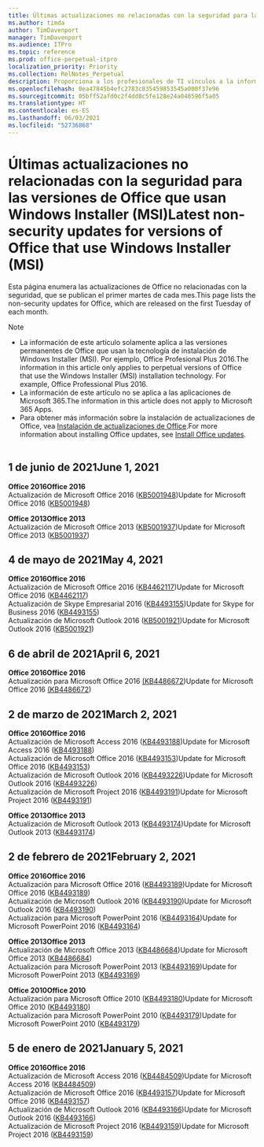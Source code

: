 ```yaml
---
title: Últimas actualizaciones no relacionadas con la seguridad para las versiones de Office que usan Windows Installer (MSI)
ms.author: timda
author: TimDavenport
manager: TimDavenport
ms.audience: ITPro
ms.topic: reference
ms.prod: office-perpetual-itpro
localization_priority: Priority
ms.collection: RelNotes_Perpetual
description: Proporciona a los profesionales de TI vínculos a la información de las últimas actualizaciones no relacionadas con la seguridad de las versiones perpetuas de Office 2016, Office 2013 y Office 2010.
ms.openlocfilehash: 0ea47845b4efc2783c835459853545a000f37e96
ms.sourcegitcommit: 05bff52afd0c2f4dd8c5fe128e24a048596f5a05
ms.translationtype: HT
ms.contentlocale: es-ES
ms.lasthandoff: 06/03/2021
ms.locfileid: "52736868"
---
```

# <a name="latest-non-security-updates-for-versions-of-office-that-use-windows-installer-msi"></a><span data-ttu-id="5f3e6-103">Últimas actualizaciones no relacionadas con la seguridad para las versiones de Office que usan Windows Installer (MSI)</span><span class="sxs-lookup"><span data-stu-id="5f3e6-103">Latest non-security updates for versions of Office that use Windows Installer (MSI)</span></span>

<span data-ttu-id="5f3e6-104">Esta página enumera las actualizaciones de Office no relacionadas con la seguridad, que se publican el primer martes de cada mes.</span><span class="sxs-lookup"><span data-stu-id="5f3e6-104">This page lists the non-security updates for Office, which are released on the first Tuesday of each month.</span></span>

> [!NOTE]
> - <span data-ttu-id="5f3e6-p101">La información de este artículo solamente aplica a las versiones permanentes de Office que usan la tecnología de instalación de Windows Installer (MSI). Por ejemplo, Office Profesional Plus 2016.</span><span class="sxs-lookup"><span data-stu-id="5f3e6-p101">The information in this article only applies to perpetual versions of Office that use the Windows Installer (MSI) installation technology. For example, Office Professional Plus 2016.</span></span>
> - <span data-ttu-id="5f3e6-107">La información de este artículo no se aplica a las aplicaciones de Microsoft 365.</span><span class="sxs-lookup"><span data-stu-id="5f3e6-107">The information in this article does not apply to Microsoft 365 Apps.</span></span>
> - <span data-ttu-id="5f3e6-108">Para obtener más información sobre la instalación de actualizaciones de Office, vea [Instalación de actualizaciones de Office](https://support.office.com/article/2ab296f3-7f03-43a2-8e50-46de917611c5).</span><span class="sxs-lookup"><span data-stu-id="5f3e6-108">For more information about installing Office updates, see [Install Office updates](https://support.office.com/article/2ab296f3-7f03-43a2-8e50-46de917611c5).</span></span>
<br/><br/>

## <a name="june-1-2021"></a><span data-ttu-id="5f3e6-109">1 de junio de 2021</span><span class="sxs-lookup"><span data-stu-id="5f3e6-109">June 1, 2021</span></span>
<span data-ttu-id="5f3e6-110">**Office 2016**</span><span class="sxs-lookup"><span data-stu-id="5f3e6-110">**Office 2016**</span></span><br/>
<span data-ttu-id="5f3e6-111">Actualización de Microsoft Office 2016 ([KB5001948](https://support.microsoft.com/help/5001948))</span><span class="sxs-lookup"><span data-stu-id="5f3e6-111">Update for Microsoft Office 2016 ([KB5001948](https://support.microsoft.com/help/5001948))</span></span> </br> 

<span data-ttu-id="5f3e6-112">**Office 2013**</span><span class="sxs-lookup"><span data-stu-id="5f3e6-112">**Office 2013**</span></span><br/>
<span data-ttu-id="5f3e6-113">Actualización de Microsoft Office 2013 ([KB5001937](https://support.microsoft.com/help/5001937))</span><span class="sxs-lookup"><span data-stu-id="5f3e6-113">Update for Microsoft Office 2013 ([KB5001937](https://support.microsoft.com/help/5001937))</span></span> </br> 

## <a name="may-4-2021"></a><span data-ttu-id="5f3e6-114">4 de mayo de 2021</span><span class="sxs-lookup"><span data-stu-id="5f3e6-114">May 4, 2021</span></span>
<span data-ttu-id="5f3e6-115">**Office 2016**</span><span class="sxs-lookup"><span data-stu-id="5f3e6-115">**Office 2016**</span></span><br/>
<span data-ttu-id="5f3e6-116">Actualización de Microsoft Office 2016 ([KB4462117](https://support.microsoft.com/help/4462117))</span><span class="sxs-lookup"><span data-stu-id="5f3e6-116">Update for Microsoft Office 2016 ([KB4462117](https://support.microsoft.com/help/4462117))</span></span> </br> <span data-ttu-id="5f3e6-117">Actualización de Skype Empresarial 2016 ([KB4493155](https://support.microsoft.com/help/4493155))</span><span class="sxs-lookup"><span data-stu-id="5f3e6-117">Update for Skype for Business 2016 ([KB4493155](https://support.microsoft.com/help/4493155))</span></span> </br> <span data-ttu-id="5f3e6-118">Actualización de Microsoft Outlook 2016 ([KB5001921](https://support.microsoft.com/help/5001921))</span><span class="sxs-lookup"><span data-stu-id="5f3e6-118">Update for Microsoft Outlook 2016 ([KB5001921](https://support.microsoft.com/help/5001921))</span></span> </br> 

## <a name="april-6-2021"></a><span data-ttu-id="5f3e6-119">6 de abril de 2021</span><span class="sxs-lookup"><span data-stu-id="5f3e6-119">April 6, 2021</span></span>
<span data-ttu-id="5f3e6-120">**Office 2016**</span><span class="sxs-lookup"><span data-stu-id="5f3e6-120">**Office 2016**</span></span><br/>
<span data-ttu-id="5f3e6-121">Actualización para Microsoft Office 2016 [(KB4486672](https://support.microsoft.com/help/4486672))</span><span class="sxs-lookup"><span data-stu-id="5f3e6-121">Update for Microsoft Office 2016 [(KB4486672](https://support.microsoft.com/help/4486672))</span></span> </br> 

## <a name="march-2-2021"></a><span data-ttu-id="5f3e6-122">2 de marzo de 2021</span><span class="sxs-lookup"><span data-stu-id="5f3e6-122">March 2, 2021</span></span>
<span data-ttu-id="5f3e6-123">**Office 2016**</span><span class="sxs-lookup"><span data-stu-id="5f3e6-123">**Office 2016**</span></span><br/>
<span data-ttu-id="5f3e6-124">Actualización de Microsoft Access 2016 ([KB4493188](https://support.microsoft.com/help/4493188))</span><span class="sxs-lookup"><span data-stu-id="5f3e6-124">Update for Microsoft Access 2016 ([KB4493188](https://support.microsoft.com/help/4493188))</span></span> </br> <span data-ttu-id="5f3e6-125">Actualización de Microsoft Office 2016 ([KB4493153](https://support.microsoft.com/help/4493153))</span><span class="sxs-lookup"><span data-stu-id="5f3e6-125">Update for Microsoft Office 2016 ([KB4493153](https://support.microsoft.com/help/4493153))</span></span> </br> <span data-ttu-id="5f3e6-126">Actualización de Microsoft Outlook 2016 ([KB4493226](https://support.microsoft.com/help/4493226))</span><span class="sxs-lookup"><span data-stu-id="5f3e6-126">Update for Microsoft Outlook 2016 ([KB4493226](https://support.microsoft.com/help/4493226))</span></span> </br> <span data-ttu-id="5f3e6-127">Actualización de Microsoft Project 2016 ([KB4493191](https://support.microsoft.com/help/4493191))</span><span class="sxs-lookup"><span data-stu-id="5f3e6-127">Update for Microsoft Project 2016 ([KB4493191](https://support.microsoft.com/help/4493191))</span></span> </br> 


<span data-ttu-id="5f3e6-128">**Office 2013**</span><span class="sxs-lookup"><span data-stu-id="5f3e6-128">**Office 2013**</span></span><br/>
<span data-ttu-id="5f3e6-129">Actualización de Microsoft Outlook 2013 ([KB4493174](https://support.microsoft.com/help/4493174))</span><span class="sxs-lookup"><span data-stu-id="5f3e6-129">Update for Microsoft Outlook 2013 ([KB4493174](https://support.microsoft.com/help/4493174))</span></span> </br> 


## <a name="february-2-2021"></a><span data-ttu-id="5f3e6-130">2 de febrero de 2021</span><span class="sxs-lookup"><span data-stu-id="5f3e6-130">February 2, 2021</span></span>
<span data-ttu-id="5f3e6-131">**Office 2016**</span><span class="sxs-lookup"><span data-stu-id="5f3e6-131">**Office 2016**</span></span><br/>
<span data-ttu-id="5f3e6-132">Actualización para Microsoft Office 2016 ([KB4493189](https://support.microsoft.com/help/4493189))</span><span class="sxs-lookup"><span data-stu-id="5f3e6-132">Update for Microsoft Office 2016 ([KB4493189](https://support.microsoft.com/help/4493189))</span></span> </br> <span data-ttu-id="5f3e6-133">Actualización de Microsoft Outlook 2016 ([KB4493190](https://support.microsoft.com/help/4493190))</span><span class="sxs-lookup"><span data-stu-id="5f3e6-133">Update for Microsoft Outlook 2016 ([KB4493190](https://support.microsoft.com/help/4493190))</span></span> </br> <span data-ttu-id="5f3e6-134">Actualización para Microsoft PowerPoint 2016 ([KB4493164](https://support.microsoft.com/help/4493164))</span><span class="sxs-lookup"><span data-stu-id="5f3e6-134">Update for Microsoft PowerPoint 2016 ([KB4493164](https://support.microsoft.com/help/4493164))</span></span> </br> 

<span data-ttu-id="5f3e6-135">**Office 2013**</span><span class="sxs-lookup"><span data-stu-id="5f3e6-135">**Office 2013**</span></span><br/>
<span data-ttu-id="5f3e6-136">Actualización de Microsoft Office 2013 ([KB4486684](https://support.microsoft.com/help/4486684))</span><span class="sxs-lookup"><span data-stu-id="5f3e6-136">Update for Microsoft Office 2013 ([KB4486684](https://support.microsoft.com/help/4486684))</span></span> </br>
<span data-ttu-id="5f3e6-137">Actualización para Microsoft PowerPoint 2013 ([KB4493169](https://support.microsoft.com/help/4493169))</span><span class="sxs-lookup"><span data-stu-id="5f3e6-137">Update for Microsoft PowerPoint 2013 ([KB4493169](https://support.microsoft.com/help/4493169))</span></span> </br>

<span data-ttu-id="5f3e6-138">**Office 2010**</span><span class="sxs-lookup"><span data-stu-id="5f3e6-138">**Office 2010**</span></span><br/>
<span data-ttu-id="5f3e6-139">Actualización para Microsoft Office 2010 ([KB4493180](https://support.microsoft.com/help/4493180))</span><span class="sxs-lookup"><span data-stu-id="5f3e6-139">Update for Microsoft Office 2010 ([KB4493180](https://support.microsoft.com/help/4493180))</span></span> </br>
<span data-ttu-id="5f3e6-140">Actualización para Microsoft PowerPoint 2010 ([KB4493179](https://support.microsoft.com/help/4493179))</span><span class="sxs-lookup"><span data-stu-id="5f3e6-140">Update for Microsoft PowerPoint 2010 ([KB4493179](https://support.microsoft.com/help/4493179))</span></span></br>


## <a name="january-5-2021"></a><span data-ttu-id="5f3e6-141">5 de enero de 2021</span><span class="sxs-lookup"><span data-stu-id="5f3e6-141">January 5, 2021</span></span>
<span data-ttu-id="5f3e6-142">**Office 2016**</span><span class="sxs-lookup"><span data-stu-id="5f3e6-142">**Office 2016**</span></span></br>
<span data-ttu-id="5f3e6-143">Actualización de Microsoft Access 2016 ([KB4484509](https://support.microsoft.com/help/4484509))</span><span class="sxs-lookup"><span data-stu-id="5f3e6-143">Update for Microsoft Access 2016 ([KB4484509](https://support.microsoft.com/help/4484509))</span></span> </br>
<span data-ttu-id="5f3e6-144">Actualización de Microsoft Office 2016 ([KB4493157](https://support.microsoft.com/help/4493157))</span><span class="sxs-lookup"><span data-stu-id="5f3e6-144">Update for Microsoft Office 2016 ([KB4493157](https://support.microsoft.com/help/4493157))</span></span> </br>
<span data-ttu-id="5f3e6-145">Actualización de Microsoft Outlook 2016 ([KB4493166](https://support.microsoft.com/help/4493166))</span><span class="sxs-lookup"><span data-stu-id="5f3e6-145">Update for Microsoft Outlook 2016 ([KB4493166](https://support.microsoft.com/help/4493166))</span></span> </br>
<span data-ttu-id="5f3e6-146">Actualización de Microsoft Project 2016 ([KB4493159](https://support.microsoft.com/help/4493159))</span><span class="sxs-lookup"><span data-stu-id="5f3e6-146">Update for Microsoft Project 2016 ([KB4493159](https://support.microsoft.com/help/4493159))</span></span> </br>



</br>